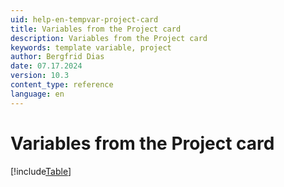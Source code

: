 ```yaml
---
uid: help-en-tempvar-project-card
title: Variables from the Project card
description: Variables from the Project card
keywords: template variable, project
author: Bergfrid Dias
date: 07.17.2024
version: 10.3
content_type: reference
language: en
---
```


# Variables from the Project card

[!include[Table](../../../../../common/includes/variable/table-project.md)]
